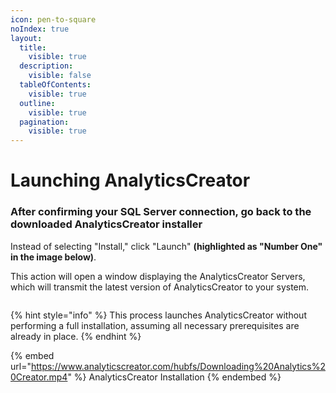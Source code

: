 ```yaml
---
icon: pen-to-square
noIndex: true
layout:
  title:
    visible: true
  description:
    visible: false
  tableOfContents:
    visible: true
  outline:
    visible: true
  pagination:
    visible: true
---
```


# Launching AnalyticsCreator

### **After confirming your SQL Server connection, go back to the downloaded AnalyticsCreator installer**

Instead of selecting "Install," click "Launch" **(highlighted as "Number One" in the image below)**.&#x20;

This action will open a window displaying the AnalyticsCreator Servers, which will transmit the latest version of AnalyticsCreator to your system.

<figure><img src="https://www.analyticscreator.com/hs-fs/hubfs/Canva%20images/Download%20Page%20AnalyticsCreator.png?width=1920&#x26;height=1080&#x26;name=Download%20Page%20AnalyticsCreator.png" alt=""><figcaption></figcaption></figure>

{% hint style="info" %}
This process launches AnalyticsCreator without performing a full installation, assuming all necessary prerequisites are already in place.
{% endhint %}

{% embed url="https://www.analyticscreator.com/hubfs/Downloading%20Analytics%20Creator.mp4" %}
AnalyticsCreator Installation
{% endembed %}



